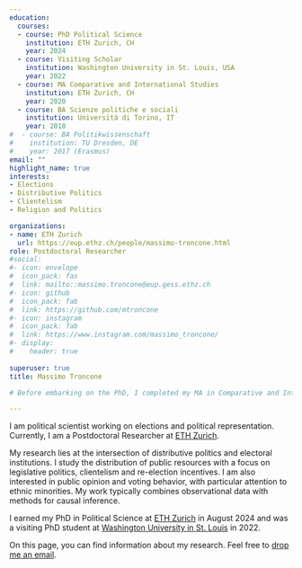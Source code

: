 ```yaml
---
education:
  courses:
  - course: PhD Political Science
    institution: ETH Zurich, CH
    year: 2024
  - course: Visiting Scholar
    institution: Washington University in St. Louis, USA
    year: 2022
  - course: MA Comparative and International Studies
    institution: ETH Zurich, CH
    year: 2020
  - course: BA Scienze politiche e sociali
    institution: Università di Torino, IT
    year: 2018
#  - course: BA Politikwissenschaft
#    institution: TU Dresden, DE
#    year: 2017 (Erasmus)
email: ""
highlight_name: true
interests:
- Elections
- Distributive Politics
- Clientelism
- Religion and Politics

organizations:
- name: ETH Zurich
  url: https://eup.ethz.ch/people/massimo-troncone.html
role: Postdoctoral Researcher
#social:
#- icon: envelope
#  icon_pack: fas
#  link: mailto::massimo.troncone@eup.gess.ethz.ch
#- icon: github
#  icon_pack: fab
#  link: https://github.com/mtroncone
#- icon: instagram
#  icon_pack: fab
#  link: https://www.instagram.com/massimo_troncone/
#- display:
#    header: true
  
superuser: true
title: Massimo Troncone

# Before embarking on the PhD, I completed my MA in Comparative and International Studies at [ETH Zurich #(https://macis.gess.ethz.ch/), and the BA in Political Science between the [University of Turin] #(https://www.didattica-cps.unito.it/do/home.pl) and the [Dresden University of Technology](https://tu- #dresden.de/gsw/phil/powi). 

---
```


I am political scientist working on elections and political representation. Currently, I am a Postdoctoral Researcher at [ETH Zurich](https://eup.ethz.ch/).

My research lies at the intersection of distributive politics and electoral institutions. I study the distribution of public resources with a focus on legislative politics, clientelism and re-election incentives. I am also interested in public opinion and voting behavior, with particular attention to ethnic minorities. My work typically combines observational data with methods for causal inference.

I earned my PhD in Political Science at [ETH Zurich](https://eup.ethz.ch/) in August 2024 and was a visiting PhD student at [Washington University in St. Louis](https://polisci.wustl.edu/) in 2022.

On this page, you can find information about my research. Feel free to [drop me an email](mailto::massimo.troncone@eup.gess.ethz.ch).
